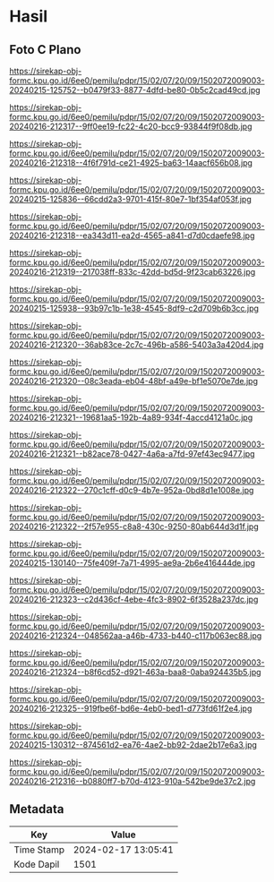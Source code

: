 # Hasil

## Foto C Plano

https://sirekap-obj-formc.kpu.go.id/6ee0/pemilu/pdpr/15/02/07/20/09/1502072009003-20240215-125752--b0479f33-8877-4dfd-be80-0b5c2cad49cd.jpg

https://sirekap-obj-formc.kpu.go.id/6ee0/pemilu/pdpr/15/02/07/20/09/1502072009003-20240216-212317--9ff0ee19-fc22-4c20-bcc9-93844f9f08db.jpg

https://sirekap-obj-formc.kpu.go.id/6ee0/pemilu/pdpr/15/02/07/20/09/1502072009003-20240216-212318--4f6f791d-ce21-4925-ba63-14aacf656b08.jpg

https://sirekap-obj-formc.kpu.go.id/6ee0/pemilu/pdpr/15/02/07/20/09/1502072009003-20240215-125836--66cdd2a3-9701-415f-80e7-1bf354af053f.jpg

https://sirekap-obj-formc.kpu.go.id/6ee0/pemilu/pdpr/15/02/07/20/09/1502072009003-20240216-212318--ea343d11-ea2d-4565-a841-d7d0cdaefe98.jpg

https://sirekap-obj-formc.kpu.go.id/6ee0/pemilu/pdpr/15/02/07/20/09/1502072009003-20240216-212319--217038ff-833c-42dd-bd5d-9f23cab63226.jpg

https://sirekap-obj-formc.kpu.go.id/6ee0/pemilu/pdpr/15/02/07/20/09/1502072009003-20240215-125938--93b97c1b-1e38-4545-8df9-c2d709b6b3cc.jpg

https://sirekap-obj-formc.kpu.go.id/6ee0/pemilu/pdpr/15/02/07/20/09/1502072009003-20240216-212320--36ab83ce-2c7c-496b-a586-5403a3a420d4.jpg

https://sirekap-obj-formc.kpu.go.id/6ee0/pemilu/pdpr/15/02/07/20/09/1502072009003-20240216-212320--08c3eada-eb04-48bf-a49e-bf1e5070e7de.jpg

https://sirekap-obj-formc.kpu.go.id/6ee0/pemilu/pdpr/15/02/07/20/09/1502072009003-20240216-212321--19681aa5-192b-4a89-934f-4accd4121a0c.jpg

https://sirekap-obj-formc.kpu.go.id/6ee0/pemilu/pdpr/15/02/07/20/09/1502072009003-20240216-212321--b82ace78-0427-4a6a-a7fd-97ef43ec9477.jpg

https://sirekap-obj-formc.kpu.go.id/6ee0/pemilu/pdpr/15/02/07/20/09/1502072009003-20240216-212322--270c1cff-d0c9-4b7e-952a-0bd8d1e1008e.jpg

https://sirekap-obj-formc.kpu.go.id/6ee0/pemilu/pdpr/15/02/07/20/09/1502072009003-20240216-212322--2f57e955-c8a8-430c-9250-80ab644d3d1f.jpg

https://sirekap-obj-formc.kpu.go.id/6ee0/pemilu/pdpr/15/02/07/20/09/1502072009003-20240215-130140--75fe409f-7a71-4995-ae9a-2b6e416444de.jpg

https://sirekap-obj-formc.kpu.go.id/6ee0/pemilu/pdpr/15/02/07/20/09/1502072009003-20240216-212323--c2d436cf-4ebe-4fc3-8902-6f3528a237dc.jpg

https://sirekap-obj-formc.kpu.go.id/6ee0/pemilu/pdpr/15/02/07/20/09/1502072009003-20240216-212324--048562aa-a46b-4733-b440-c117b063ec88.jpg

https://sirekap-obj-formc.kpu.go.id/6ee0/pemilu/pdpr/15/02/07/20/09/1502072009003-20240216-212324--b8f6cd52-d921-463a-baa8-0aba924435b5.jpg

https://sirekap-obj-formc.kpu.go.id/6ee0/pemilu/pdpr/15/02/07/20/09/1502072009003-20240216-212325--919fbe6f-bd6e-4eb0-bed1-d773fd61f2e4.jpg

https://sirekap-obj-formc.kpu.go.id/6ee0/pemilu/pdpr/15/02/07/20/09/1502072009003-20240215-130312--874561d2-ea76-4ae2-bb92-2dae2b17e6a3.jpg

https://sirekap-obj-formc.kpu.go.id/6ee0/pemilu/pdpr/15/02/07/20/09/1502072009003-20240216-212316--b0880ff7-b70d-4123-910a-542be9de37c2.jpg


## Metadata

| Key        | Value               |
| ---------- | ------------------- |
| Time Stamp | 2024-02-17 13:05:41 |
| Kode Dapil | 1501                |



